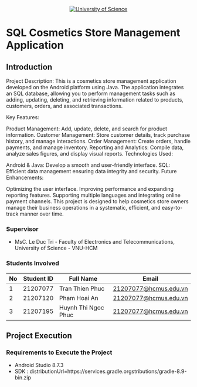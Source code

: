 <p align="center">
  <a href="https://hcmus.edu.vn//" title="University of Science" style="border: none;">
    <img src="https://fetel.hcmus.edu.vn/wp-content/uploads/2022/09/logo-fetel.png" alt="University of Science">
  </a>
</p>

# SQL Cosmetics Store Management Application

## Introduction

Project Description:
This is a cosmetics store management application developed on the Android platform using Java. The application integrates an SQL database, allowing you to perform management tasks such as adding, updating, deleting, and retrieving information related to products, customers, orders, and associated transactions.

Key Features:

Product Management: Add, update, delete, and search for product information.
Customer Management: Store customer details, track purchase history, and manage interactions.
Order Management: Create orders, handle payments, and manage inventory.
Reporting and Analytics: Compile data, analyze sales figures, and display visual reports.
Technologies Used:

Android & Java: Develop a smooth and user-friendly interface.
SQL: Efficient data management ensuring data integrity and security.
Future Enhancements:

Optimizing the user interface.
Improving performance and expanding reporting features.
Supporting multiple languages and integrating online payment channels.
This project is designed to help cosmetics store owners manage their business operations in a systematic, efficient, and easy-to-track manner over time.

### Supervisor

* MsC. Le Duc Tri - Faculty of Electronics and Telecommunications, University of Science - VNU-HCM

### Students Involved

|**No**|**Student ID**|  **Full Name**      |       **Email**      |
|------|---------------|--------------------|----------------------|
|  1   |21207077       |Tran Thien Phuc     |21207077@hcmus.edu.vn |
|  2   |21207120       |Pham Hoai An        |21207077@hcmus.edu.vn |
|  3   |21207195       |Huynh Thi Ngoc Phuc |21207077@hcmus.edu.vn |

## Project Execution

### Requirements to Execute the Project

* Android Studio 8.7.3
* SDK : distributionUrl=https\://services.gradle.orgstributions/gradle-8.9-bin.zip
